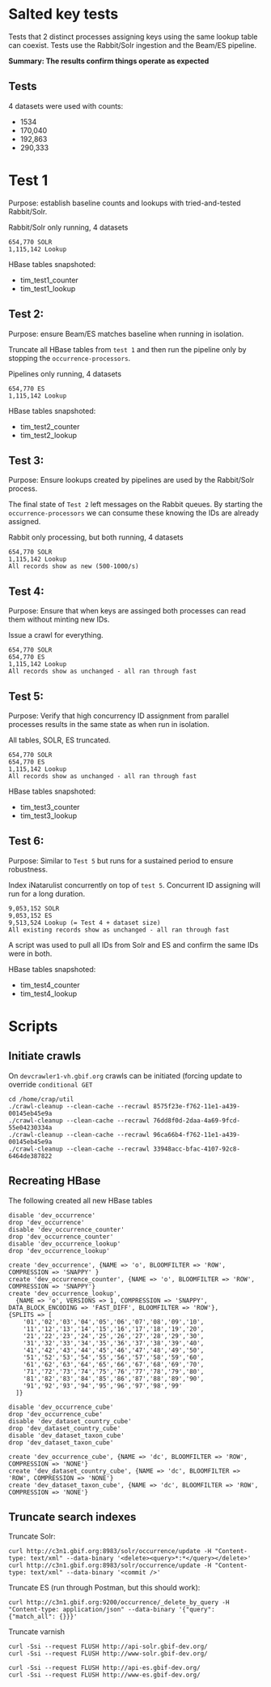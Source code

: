 # Salted key tests

Tests that 2 distinct processes assigning keys using the same lookup table can coexist.
Tests use the Rabbit/Solr ingestion and the Beam/ES pipeline.

**Summary: The results confirm things operate as expected**

## Tests

4 datasets were used with counts:
  - 1534
  - 170,040
  - 192,863
  - 290,333

# Test 1

Purpose: establish baseline counts and lookups with tried-and-tested Rabbit/Solr.

Rabbit/Solr only running, 4 datasets
```
654,770 SOLR
1,115,142 Lookup
```

HBase tables snapshoted:
- tim_test1_counter
- tim_test1_lookup

## Test 2:

Purpose: ensure Beam/ES matches baseline when running in isolation.

Truncate all HBase tables from `test 1` and then run the pipeline only by stopping the `occurrence-processors`.

Pipelines only running, 4 datasets
```
654,770 ES
1,115,142 Lookup
```

HBase tables snapshoted:
- tim_test2_counter
- tim_test2_lookup


## Test 3:

Purpose: Ensure lookups created by pipelines are used by the Rabbit/Solr process.

The final state of `Test 2` left messages on the Rabbit queues. By starting the `occurrence-processors` we can consume these knowing the IDs are already assigned.

Rabbit only processing, but both running, 4 datasets
```
654,770 SOLR
1,115,142 Lookup
All records show as new (500-1000/s)
```


## Test 4:

Purpose: Ensure that when keys are assinged both processes can read them without minting new IDs.

Issue a crawl for everything.

```
654,770 SOLR
654,770 ES
1,115,142 Lookup
All records show as unchanged - all ran through fast
```


## Test 5:

Purpose: Verify that high concurrency ID assignment from parallel processes results in the same state as when run in isolation.

All tables, SOLR, ES truncated.

```
654,770 SOLR
654,770 ES
1,115,142 Lookup
All records show as unchanged - all ran through fast
```

HBase tables snapshoted:
- tim_test3_counter
- tim_test3_lookup

## Test 6:

Purpose: Similar to `Test 5` but runs for a sustained period to ensure robustness.

Index iNatarulist concurrently on top of `test 5`. Concurrent ID assigning will run for a long duration.

```
9,053,152 SOLR
9,053,152 ES
9,513,524 Lookup (= Test 4 + dataset size)
All existing records show as unchanged - all ran through fast
```

A script was used to pull all IDs from Solr and ES and confirm the same IDs were in both.

HBase tables snapshoted:
- tim_test4_counter
- tim_test4_lookup


# Scripts

## Initiate crawls

On `devcrawler1-vh.gbif.org` crawls can be initiated (forcing update to override `conditional GET`
```
cd /home/crap/util
./crawl-cleanup --clean-cache --recrawl 8575f23e-f762-11e1-a439-00145eb45e9a
./crawl-cleanup --clean-cache --recrawl 76dd8f0d-2daa-4a69-9fcd-55e04230334a
./crawl-cleanup --clean-cache --recrawl 96ca66b4-f762-11e1-a439-00145eb45e9a
./crawl-cleanup --clean-cache --recrawl 33948acc-bfac-4107-92c8-6464de387822
```

## Recreating HBase

The following created all new HBase tables
```
disable 'dev_occurrence'
drop 'dev_occurrence'
disable 'dev_occurrence_counter'
drop 'dev_occurrence_counter'
disable 'dev_occurrence_lookup'
drop 'dev_occurrence_lookup'

create 'dev_occurrence', {NAME => 'o', BLOOMFILTER => 'ROW', COMPRESSION => 'SNAPPY' }
create 'dev_occurrence_counter', {NAME => 'o', BLOOMFILTER => 'ROW', COMPRESSION => 'SNAPPY'}
create 'dev_occurrence_lookup',
  {NAME => 'o', VERSIONS => 1, COMPRESSION => 'SNAPPY', DATA_BLOCK_ENCODING => 'FAST_DIFF', BLOOMFILTER => 'ROW'},
{SPLITS => [
    '01','02','03','04','05','06','07','08','09','10',
    '11','12','13','14','15','16','17','18','19','20',
    '21','22','23','24','25','26','27','28','29','30',
    '31','32','33','34','35','36','37','38','39','40',
    '41','42','43','44','45','46','47','48','49','50',
    '51','52','53','54','55','56','57','58','59','60',
    '61','62','63','64','65','66','67','68','69','70',
    '71','72','73','74','75','76','77','78','79','80',
    '81','82','83','84','85','86','87','88','89','90',
    '91','92','93','94','95','96','97','98','99'
  ]}

disable 'dev_occurrence_cube'
drop 'dev_occurrence_cube'
disable 'dev_dataset_country_cube'
drop 'dev_dataset_country_cube'
disable 'dev_dataset_taxon_cube'
drop 'dev_dataset_taxon_cube'

create 'dev_occurrence_cube', {NAME => 'dc', BLOOMFILTER => 'ROW', COMPRESSION => 'NONE'}
create 'dev_dataset_country_cube', {NAME => 'dc', BLOOMFILTER => 'ROW', COMPRESSION => 'NONE'}
create 'dev_dataset_taxon_cube', {NAME => 'dc', BLOOMFILTER => 'ROW', COMPRESSION => 'NONE'}

```

## Truncate search indexes

Truncate Solr:

```
curl http://c3n1.gbif.org:8983/solr/occurrence/update -H "Content-type: text/xml" --data-binary '<delete><query>*:*</query></delete>'
curl http://c3n1.gbif.org:8983/solr/occurrence/update -H "Content-type: text/xml" --data-binary '<commit />'
```

Truncate ES (run through Postman, but this should work):
```
curl http://c3n1.gbif.org:9200/occurrence/_delete_by_query -H "Content-type: application/json" --data-binary '{"query": {"match_all": {}}}'
```

Truncate varnish
```
curl -Ssi --request FLUSH http://api-solr.gbif-dev.org/
curl -Ssi --request FLUSH http://www-solr.gbif-dev.org/

curl -Ssi --request FLUSH http://api-es.gbif-dev.org/
curl -Ssi --request FLUSH http://www-es.gbif-dev.org/
```
